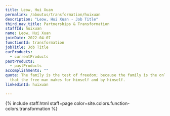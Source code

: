 ```yaml
---
title: Leow, Hui Xuan
permalink: /aboutus/transformation/huixuan
description: "Leow, Hui Xuan - Job Title"
third_nav_title: Partnerships & Transformation
staffId: huixuan
name: Leow, Hui Xuan
joinDate: 2022-04-07
functionId: transformation
jobTitle: Job Title
curProducts:
  - currentProducts
pastProducts:
  - pastProducts
accomplishments: ""
quote: The family is the test of freedom; because the family is the only thing
  that the free man makes for himself and by himself.
linkedinId: huixuan

---
```


{% include staff.html staff=page color=site.colors.function-colors.transformation %}
